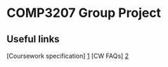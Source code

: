 # COMP3207 Group Project

## Useful links
[Coursework specification] [1]
[CW FAQs] [2]

[1]: https://secure.ecs.soton.ac.uk/noteswiki/w/COMP3207-1516-cw2-spec
[2]: https://secure.ecs.soton.ac.uk/noteswiki/w/COMP3207-1516-cw2-faq
